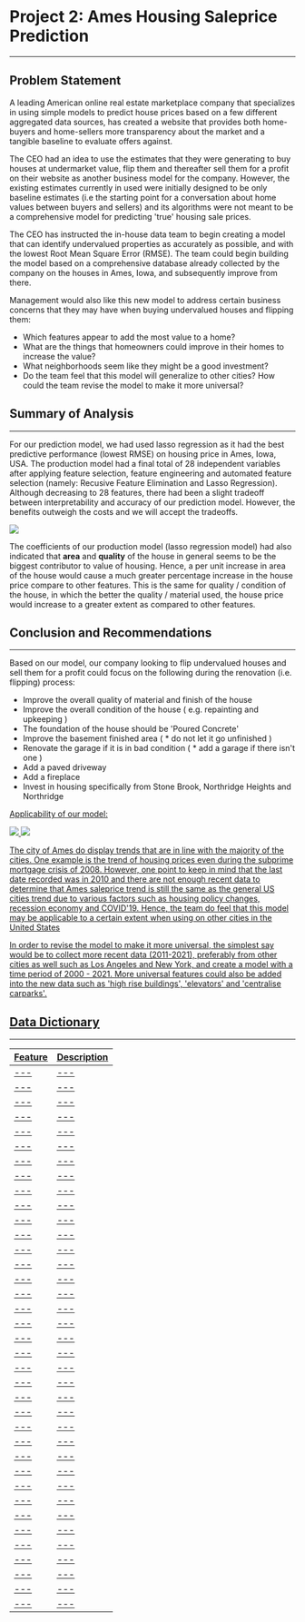 # Project 2: Ames Housing Saleprice Prediction

---

## Problem Statement

A leading American online real estate marketplace company that specializes in using simple models to predict house prices based on a few different aggregated data sources, has created a website that provides both home-buyers and home-sellers more transparency about the market and a tangible baseline to evaluate offers against. 

The CEO had an idea to use the estimates that they were generating to buy houses at undermarket value, flip them and thereafter sell them for a profit on their website as another business model for the company. However, the existing estimates currently in used were initially designed to be only baseline estimates (i.e the starting point for a conversation about home values between buyers and sellers) and its algorithms were not meant to be a comprehensive model for predicting 'true' housing sale prices.

The CEO has instructed the in-house data team to begin creating a model that can identify undervalued properties as accurately as possible, and with the lowest Root Mean Square Error (RMSE). The team could begin building the model based on a comprehensive database already collected by the company on the houses in Ames, Iowa, and subsequently improve from there. 

Management would also like this new model to address certain business concerns that they may have when buying undervalued houses and flipping them:

- Which features appear to add the most value to a home?
- What are the things that homeowners could improve in their homes to increase the value?
- What neighborhoods seem like they might be a good investment?
- Do the team feel that this model will generalize to other cities? How could the team revise the model to make it more universal?

## Summary of Analysis
---

For our prediction model, we had used lasso regression as it had the best predictive performance (lowest RMSE) on housing price in Ames, Iowa, USA. The production model had a final total of 28 independent variables after applying feature selection, feature engineering and automated feature selection (namely: Recusive Feature Elimination and Lasso Regression). Although decreasing to 28 features, there had been a slight tradeoff between interpretability and accuracy of our prediction model. However, the benefits outweigh the costs and we will accept the tradeoffs.

![](../pictures/coefficient.png)

The coefficients of our production model (lasso regression model) had also indicated that **area** and **quality** of the house in general seems to be the biggest contributor to value of housing. Hence, a per unit increase in area of the house would cause a much greater percentage increase in the house price compare to other features. This is the same for quality / condition of the house, in which the better the quality / material used, the house price would increase to a greater extent as compared to other features.


## Conclusion and Recommendations
---

Based on our model, our company looking to flip undervalued houses and sell them for a profit could focus on the following during the renovation (i.e. flipping) process:

- Improve the overall quality of material and finish of the house
- Improve the overall condition of the house ( e.g. repainting and upkeeping )
- The foundation of the house should be 'Poured Concrete'
- Improve the basement finished area ( * do not let it go unfinished )
- Renovate the garage if it is in bad condition ( * add a garage if there isn't one )
- Add a paved driveway
- Add a fireplace
- Invest in housing specifically from Stone Brook, Northridge Heights and Northridge

<u>Applicability of our model:<u/>
    
![](../pictures/coefficient.png)
![](../pictures/general_trend.png)

The city of Ames do display trends that are in line with the majority of the cities. One example is the trend of housing prices even during the subprime mortgage crisis of 2008. However, one point to keep in mind that the last date recorded was in 2010 and there are not enough recent data to determine that Ames saleprice trend is still the same as the general US cities trend due to various factors such as housing policy changes, recession economy and COVID'19. Hence, the team do feel that this model may be applicable to a certain extent when using on other cities in the United States 

In order to revise the model to make it more universal, the simplest say would be to collect more recent data (2011-2021), preferably from other cities as well such as Los Angeles and New York, and create a model with a time period of 2000 - 2021. More universal features could also be added into the new data such as 'high rise buildings', 'elevators' and 'centralise carparks'.

## Data Dictionary
---

|Feature|Description|
|---|---|
|---|---|
|---|---|
|---|---|
|---|---|
|---|---|
|---|---|
|---|---|
|---|---|
|---|---|
|---|---|
|---|---|
|---|---|
|---|---|
|---|---|
|---|---|
|---|---|
|---|---|
|---|---|
|---|---|
|---|---|
|---|---|
|---|---|
|---|---|
|---|---|
|---|---|
|---|---|
|---|---|
|---|---|
|---|---|
|---|---|
|---|---|
|---|---|
|---|---|
|---|---|
|---|---|
|---|---|
|---|---|
